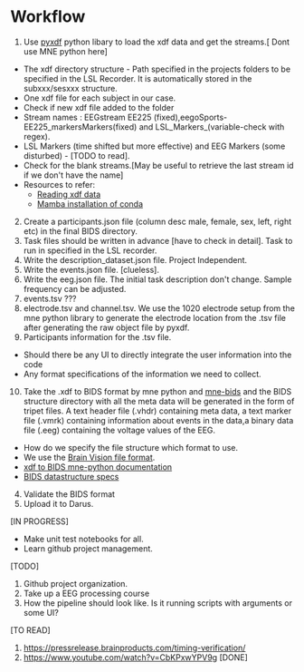 
# Workflow
1. Use [pyxdf](https://github.com/xdf-modules/pyxdf) python libary to load the xdf data and get the streams.[ Dont use MNE python here]
- The  xdf directory structure - Path specified in the projects folders to be specified in the LSL Recorder. It is automatically stored in the subxxx/sesxxx structure.
- One xdf file for each subject in our case.
- Check if new xdf file added to the folder
- Stream names : EEGstream EE225 (fixed),eegoSports-EE225_markersMarkers(fixed) and LSL_Markers_<xxx>(variable-check with regex).
- LSL Markers (time shifted but more effective) and EEG Markers (some disturbed) - [TODO to read].
- Check for the blank streams.[May be useful to retrieve the last stream id if we don't have the name]
- Resources to refer: 
    - [Reading xdf data](https://mne.tools/dev/auto_examples/io/read_xdf.html)
    - [Mamba installation of conda](https://mne.tools/stable/install/manual_install.html)

2. Create a participants.json file (column desc male, female, sex, left, right etc) in the final BIDS directory.
3. Task files should be written in advance [have to check in detail]. Task to run in specified in the LSL recorder.
4. Write the description_dataset.json file. Project Independent.
5. Write the events.json file. [clueless].
6. Write the eeg.json file. The initial task description don't change. Sample frequency can be adjusted.
7. events.tsv ???
8. electrode.tsv and channel.tsv. We use the 1020 electrode setup from the mne python library to generate the electrode location from the .tsv file after generating the raw object file by pyxdf.
9. Participants information for the .tsv file.
 - Should there be any UI to directly integrate the user information into the code
 - Any format specifications of the information we need to collect.
10. Take the .xdf to BIDS format by mne python and [mne-bids](https://mne.tools/mne-bids/stable/use.html) and the BIDS structure directory with all the meta data will be generated in the form of tripet files. A text header file (.vhdr) containing meta data, a text marker file (.vmrk) containing information about events in the data,a binary data file (.eeg) containing the voltage values of the EEG.
 - How do we specify the file structure which format to use.
 - We use the [Brain Vision file format](https://mne.tools/dev/auto_tutorials/io/20_reading_eeg_data.html#brainvision-vhdr-vmrk-eeg).
 - [xdf to BIDS mne-python documentation](https://mne.tools/mne-bids/dev/auto_examples/convert_eeg_to_bids.html)
 - [BIDS datastructure specs](https://bids-standard.github.io/bids-starter-kit/index.html)
4. Validate the BIDS format
5. Upload it to Darus. 

[IN PROGRESS]
- Make unit test notebooks for all.
- Learn github project management.


[TODO]
1. Github project organization.
2. Take up a EEG processing course 
3. How the pipeline should look like. Is it running scripts with arguments or some UI?

[TO READ]
1. https://pressrelease.brainproducts.com/timing-verification/
2. https://www.youtube.com/watch?v=CbKPxwYPV9g [DONE]

